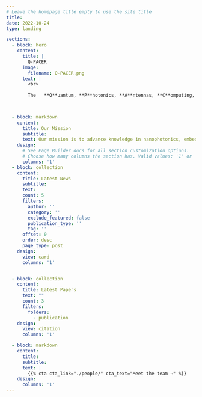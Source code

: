 ```yaml
---
# Leave the homepage title empty to use the site title
title:
date: 2022-10-24
type: landing

sections:
  - block: hero
    content:
      title: |
        Q-PACER 
      image:
        filename: Q-PACER.png
      text: |
        <br>
        
        The   **Q**uantum, **P**hotonics, **A**ntennas, **C**omputing, **E**mbedded systems, and **R**enewables (**Q-PACER**) Research Group  is a hub of innovation in electronics and photonics research at the Department of EEE, BUET, Bangladesh. Founded and led by [Dr. Sajid Muhaimin Choudhury](author/dr.-sajid-muhaimin-choudhury), the group leverages expertise in both experimental and computational photonics to tackle cutting-edge challenges.
        


  - block: markdown
    content:
      title: Our Mission
      subtitle: 
      text: Our mission is to advance knowledge in nanophotonics, embedded systems, and quantum computing, and to develop practical technological solutions for society. We aim to solve fundamental and high-impact research questions in photonics and quantum computation while training the next generation of engineers and scientists.
    design:
      # See Page Builder docs for all section customization options.
      # Choose how many columns the section has. Valid values: '1' or '2'.
      columns: '1'  
  - block: collection
    content:
      title: Latest News
      subtitle:
      text:
      count: 5
      filters:
        author: ''
        category: ''
        exclude_featured: false
        publication_type: ''
        tag: ''
      offset: 0
      order: desc
      page_type: post
    design:
      view: card
      columns: '1'


  - block: collection
    content:
      title: Latest Papers
      text: ""
      count: 3
      filters:
        folders:
          - publication
    design:
      view: citation
      columns: '1'

  - block: markdown
    content:
      title:
      subtitle:
      text: |
        {{% cta cta_link="./people/" cta_text="Meet the team →" %}}
    design:
      columns: '1'
---
```

